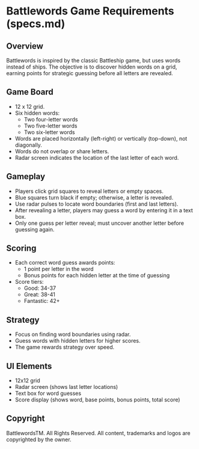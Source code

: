 # Battlewords Game Requirements (specs.md)

## Overview
Battlewords is inspired by the classic Battleship game, but uses words instead of ships. The objective is to discover hidden words on a grid, earning points for strategic guessing before all letters are revealed.

## Game Board
- 12 x 12 grid.
- Six hidden words:
  - Two four-letter words
  - Two five-letter words
  - Two six-letter words
- Words are placed horizontally (left-right) or vertically (top-down), not diagonally.
- Words do not overlap or share letters.
- Radar screen indicates the location of the last letter of each word.

## Gameplay
- Players click grid squares to reveal letters or empty spaces.
- Blue squares turn black if empty; otherwise, a letter is revealed.
- Use radar pulses to locate word boundaries (first and last letters).
- After revealing a letter, players may guess a word by entering it in a text box.
- Only one guess per letter reveal; must uncover another letter before guessing again.

## Scoring
- Each correct word guess awards points:
  - 1 point per letter in the word
  - Bonus points for each hidden letter at the time of guessing
- Score tiers:
  - Good: 34-37
  - Great: 38-41
  - Fantastic: 42+

## Strategy
- Focus on finding word boundaries using radar.
- Guess words with hidden letters for higher scores.
- The game rewards strategy over speed.

## UI Elements
- 12x12 grid
- Radar screen (shows last letter locations)
- Text box for word guesses
- Score display (shows word, base points, bonus points, total score)

## Copyright
BattlewordsTM. All Rights Reserved. All content, trademarks and logos are copyrighted by the owner.
